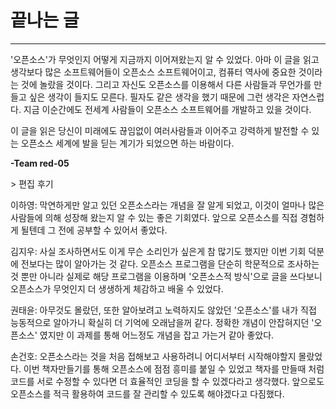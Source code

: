 # 끝나는 글

---

'오픈소스'가 무엇인지 어떻게 지금까지 이어져왔는지 알 수 있었다. 아마 이 글을 읽고 생각보다 많은 소프트웨어들이 오픈소스 소프트웨어이고, 컴퓨터 역사에 중요한 것이라는 것에 놀랐을 것이다. 그리고 자신도 오픈소스를 이용해서 다른 사람들과 무언가를 만들고 싶은 생각이 들지도 모른다. 필자도 같은 생각을 했기 때문에 그런 생각은 자연스럽다. 지금 이순간에도 전세계 사람들이 오픈소스 소프트웨어를 개발하고 있을 것이다.

이 글을 읽은 당신이 미래에도 끊임없이 여러사람들과 이어주고 강력하게 발전할 수 있는 오픈소스 세계에 발을 딛는 계기가 되었으면 하는 바람이다.

**-Team red-05**

&gt; 편집 후기

이하영: 막연하게만 알고 있던 오픈소스라는 개념을 잘 알게 되었고, 이것이 얼마나 많은 사람들에 의해 성장해 왔는지 알 수 있는 좋은 기회였다. 앞으로 오픈소스를 직접 경험하게 될텐데 그 전에 공부할 수 있어서 좋았다.

김지우: 사실 조사하면서도 이게 무슨 소리인가 싶은게 참 많기도 했지만 이번 기회 덕분에 전보다는 많이 알아가는 것 같다. 오픈소스 프로그램을 단순히 학문적으로 조사하는 것 뿐만 아니라 실제로 해당 프로그램을 이용하며 '오픈소스적 방식'으로 글을 쓰다보니 오픈소스가 무엇인지 더 생생하게 체감하고 배울 수 있었다.

권태윤: 아무것도 몰랐던, 또한 알아보려고 노력하지도 않았던 '오픈소스'를 내가 직접 능동적으로 알아가니 확실히 더 기억에 오래남을꺼 같다. 정확한 개념이 안잡혀지던 '오픈소스' 였지만 이 과제를 통해 어느정도 개념을 잡고 가는거 같아 좋았다.

손건호: 오픈소스라는 것을 처음 접해보고 사용하려니 어디서부터 시작해야할지 몰랐었다. 이번 책자만들기를 통해 오픈소스에 점점 흥미를 붙일 수 있었고 책자를 만들때 처럼 코드를 서로 수정할 수 있다면 더 효율적인 코딩을 할 수 있겠다라고 생각했다. 앞으로도 오픈소스를 적극 활용하여 코드를 잘 관리할 수 있도록 해야겠다고 다짐했다.

